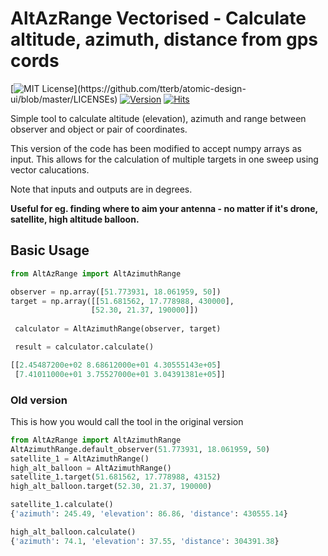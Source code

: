# AltAzRange Vectorised - Calculate altitude, azimuth, distance from gps cords
[![MIT License](https://img.shields.io/apm/l/atomic-design-ui.svg?)](https://github.com/tterb/atomic-design-ui/blob/master/LICENSEs)
[![Version](https://badge.fury.io/gh/tterb%2FHyde.svg)](https://badge.fury.io/gh/tterb%2FHyde)
[![Hits](https://hits.seeyoufarm.com/api/count/incr/badge.svg?url=https%3A%2F%2Fgithub.com%2Fsq3tle%2Faltazrange&count_bg=%2379C83D&title_bg=%23555555&icon=&icon_color=%23E7E7E7&title=hits&edge_flat=false)](https://hits.seeyoufarm.com)

Simple tool to calculate altitude (elevation), azimuth and range between observer and object or pair of coordinates.

This version of the code has been modified to accept numpy arrays as input. 
This allows for the calculation of multiple targets in one sweep using vector calucations.
    
Note that inputs and outputs are in degrees.
 
**Useful for eg. finding where to aim your antenna - no matter if it's drone, satellite, high altitude balloon.**

## Basic Usage

```python
from AltAzRange import AltAzimuthRange

observer = np.array([51.773931, 18.061959, 50])
target = np.array([[51.681562, 17.778988, 430000],
                  [52.30, 21.37, 190000]])
    
 calculator = AltAzimuthRange(observer, target)

 result = calculator.calculate()

[[2.45487200e+02 8.68612000e+01 4.30555143e+05]
 [7.41011000e+01 3.75527000e+01 3.04391381e+05]]
```
###  Old version
This is how you would call the tool in the original version
```python
from AltAzRange import AltAzimuthRange
AltAzimuthRange.default_observer(51.773931, 18.061959, 50)
satellite_1 = AltAzimuthRange()
high_alt_balloon = AltAzimuthRange()
satellite_1.target(51.681562, 17.778988, 43152)
high_alt_balloon.target(52.30, 21.37, 190000)

satellite_1.calculate()
{'azimuth': 245.49, 'elevation': 86.86, 'distance': 430555.14}

high_alt_balloon.calculate()
{'azimuth': 74.1, 'elevation': 37.55, 'distance': 304391.38}

```

